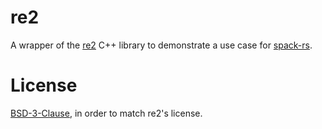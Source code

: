 re2
===

A wrapper of the [re2](https://github.com/google/re2) C++ library to demonstrate a use case for [spack-rs](https://github.com/cosmicexplorer/spack-rs).

# License
[BSD-3-Clause](./LICENSE), in order to match re2's license.
